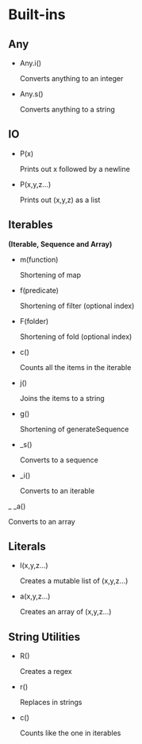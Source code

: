 # Built-ins

## Any

- Any.i()

  Converts anything to an integer
    
- Any.s()

  Converts anything to a string
  
## IO

- P(x)

  Prints out x followed by a newline
  
- P(x,y,z...)
  
  Prints out (x,y,z) as a list
  
## Iterables 
**(Iterable, Sequence and Array)**

- m(function)

  Shortening of map
  
- f(predicate) 

  Shortening of filter (optional index)
 
- F(folder)

  Shortening of fold (optional index)
  
- c()

  Counts all the items in the iterable

- j()

  Joins the items to a string
  
- g()

  Shortening of generateSequence
  
- _s()

  Converts to a sequence
  
- _i()

  Converts to an iterable
  
_ _a()

  Converts to an array
  
## Literals

- l(x,y,z...)

  Creates a mutable list of (x,y,z...)

- a(x,y,z...)

  Creates an array of (x,y,z...)
  
## String Utilities

- R()

  Creates a regex
  
- r()

  Replaces in strings
  
- c()

  Counts like the one in iterables